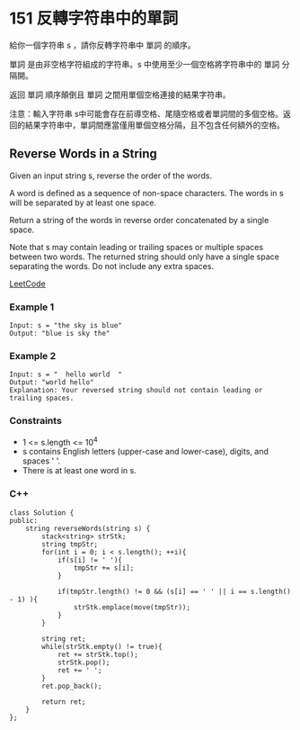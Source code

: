 # 151 反轉字符串中的單詞
給你一個字符串 s ，請你反轉字符串中 單詞 的順序。

單詞 是由非空格字符組成的字符串。s 中使用至少一個空格將字符串中的 單詞 分隔開。

返回 單詞 順序顛倒且 單詞 之間用單個空格連接的結果字符串。

注意：輸入字符串 s中可能會存在前導空格、尾隨空格或者單詞間的多個空格。返回的結果字符串中，單詞間應當僅用單個空格分隔，且不包含任何額外的空格。



##  Reverse Words in a String

Given an input string s, reverse the order of the words.

A word is defined as a sequence of non-space characters. The words in s will be separated by at least one space.

Return a string of the words in reverse order concatenated by a single space.

Note that s may contain leading or trailing spaces or multiple spaces between two words. The returned string should only have a single space separating the words. Do not include any extra spaces.


[LeetCode](https://leetcode.cn/problems/reverse-words-in-a-string/)


### Example 1

```
Input: s = "the sky is blue"
Output: "blue is sky the"
```

### Example 2

```
Input: s = "  hello world  "
Output: "world hello"
Explanation: Your reversed string should not contain leading or trailing spaces.
```

### Constraints

* 1 <= s.length <= 10<sup>4</sup>
* s contains English letters (upper-case and lower-case), digits, and spaces ' '.
* There is at least one word in s.


### C++ 

```
class Solution {
public:
    string reverseWords(string s) {
        stack<string> strStk;
        string tmpStr;
        for(int i = 0; i < s.length(); ++i){
            if(s[i] != ' '){
                tmpStr += s[i];
            }
            
            if(tmpStr.length() != 0 && (s[i] == ' ' || i == s.length() - 1) ){
                strStk.emplace(move(tmpStr));
            }
        }

        string ret;
        while(strStk.empty() != true){
            ret += strStk.top();
            strStk.pop();
            ret += ' ';
        }
        ret.pop_back();

        return ret;
    }
};
```
